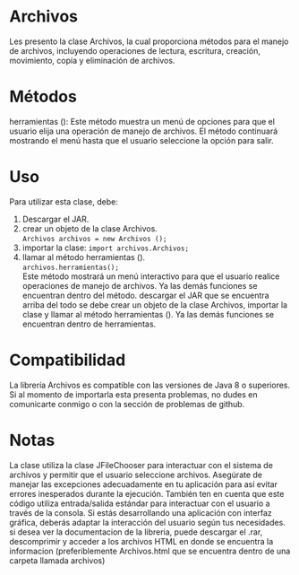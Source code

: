 # Archivos
Les presento la clase Archivos, la cual proporciona métodos para el manejo de archivos, incluyendo operaciones de lectura, escritura, creación, movimiento, copia y eliminación de archivos.

# Métodos
herramientas ():
Este método muestra un menú de opciones para que el usuario elija una operación de manejo de archivos. El método continuará mostrando el menú hasta que el usuario seleccione la opción para salir.

# Uso
Para utilizar esta clase, debe:
1.	Descargar el JAR.
2.	crear un objeto de la clase Archivos.  
    ```Archivos archivos = new Archivos ();```
4.	importar la clase:
 ``import archivos.Archivos;``
5.	llamar al método herramientas ().   
     ``archivos.herramientas(); ``       
Este método mostrará un menú interactivo para que el usuario realice operaciones de manejo de archivos. Ya las demás funciones se encuentran dentro del método.
 descargar el JAR que se encuentra arriba del todo se debe crear un objeto de la clase Archivos, importar la clase y llamar al método herramientas (). Ya las demás funciones se encuentran dentro de herramientas.

# Compatibilidad
La librería Archivos es compatible con las versiones de Java 8 o superiores. 
Si al momento de importarla esta presenta problemas, no dudes en comunicarte conmigo o con la sección de problemas de github.

# Notas
La clase utiliza la clase JFileChooser para interactuar con el sistema de archivos y permitir que el usuario seleccione archivos. Asegúrate de manejar las excepciones adecuadamente en tu aplicación para así evitar errores inesperados durante la ejecución.
También ten en cuenta que este código utiliza entrada/salida estándar para interactuar con el usuario a través de la consola. Si estás desarrollando una aplicación con interfaz gráfica, deberás adaptar la interacción del usuario según tus necesidades. 
si desea ver la documentacion de la libreria, puede descargar el .rar, descomprimir y acceder a los archivos HTML en donde se encuentra la informacion (preferiblemente Archivos.html que se encuentra dentro de una carpeta llamada archivos)


